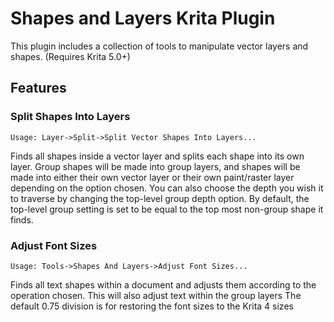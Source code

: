 # Shapes and Layers Krita Plugin
This plugin includes a collection of tools to manipulate vector layers and shapes. (Requires Krita 5.0+) 

## Features
### Split Shapes Into Layers
```Usage: Layer->Split->Split Vector Shapes Into Layers...```

Finds all shapes inside a vector layer and splits each shape into its own layer. Group shapes will be made into group layers, and shapes will be made into either their own vector layer or their own paint/raster layer depending on the option chosen.
You can also choose the depth you wish it to traverse by changing the top-level group depth option. By default, the top-level group setting is set to be equal to the top most non-group shape it finds. 

### Adjust Font Sizes
```Usage: Tools->Shapes And Layers->Adjust Font Sizes...```

Finds all text shapes within a document and adjusts them according to the operation chosen. This will also adjust text within the group layers
The default 0.75 division is for restoring the font sizes to the Krita 4 sizes 
